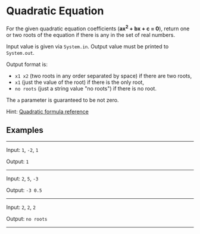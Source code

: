 # Quadratic Equation

For the given quadratic equation coefficients (**ax<sup>2</sup> + bx + c = 0**),
return one or two roots of the equation if there is any in the set of real numbers.

Input value is given via `System.in`. Output value must be printed to `System.out`.

Output format is:
* `x1 x2` (two roots in any order separated by space) if there are two roots,
* `x1` (just the value of the root) if there is the only root,
* `no roots` (just a string value "no roots") if there is no root.

The `a` parameter is guaranteed to be not zero.

Hint: [Quadratic formula reference](https://en.wikipedia.org/wiki/Quadratic_formula)

## Examples

---
Input: `1`, `-2`, `1`

Output: `1`

---
Input: `2`, `5`, `-3`

Output: `-3 0.5`

---
Input: `2`, `2`, `2`

Output: `no roots`

---
